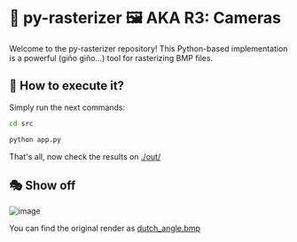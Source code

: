 # 🐍 py-rasterizer 🖼️ AKA R3: Cameras

Welcome to the py-rasterizer repository! This Python-based implementation is a powerful (giño giño...) tool for rasterizing BMP files.

## 🚀 How to execute it?

Simply run the next commands:

``` bash
cd src
```

``` bash
python app.py
```

That's all, now check the results on [./out/](./out/)

## 🎭 Show off

![image](https://github.com/chamale-rac/py-rasterizer/assets/63200593/31844e74-0d83-449f-988c-9de2b6a3b178)

You can find the original render as [dutch_angle.bmp](./out/dutch_angle.bmp)
